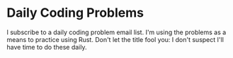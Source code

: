 # Daily Coding Problems

I subscribe to a daily coding problem email list. I'm using the problems as a means to practice using Rust. Don't let the title fool you: I don't suspect I'll have time to do these daily.